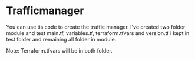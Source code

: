 # Trafficmanager
You can use tis code to create the traffic manager.
I've created two folder module and test main.tf, variables.tf, terraform.tfvars and version.tf i kept in test folder and remaining all folder in module.


Note: Terraform.tfvars will be in both folder.

